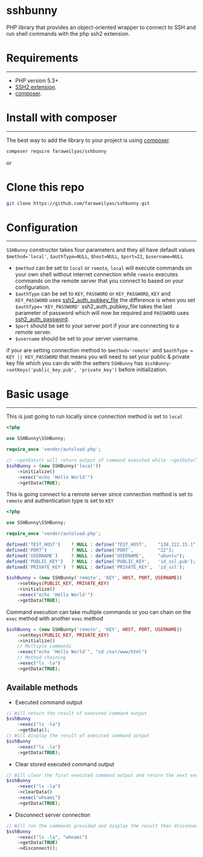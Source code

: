 # sshbunny
PHP library that provides an object-oriented wrapper to connect to SSH and run shell commands with the php ssh2 extension.

# Requirements
------------

- PHP version 5.3+
- [SSH2 extension](http://www.php.net/manual/en/book.ssh2.php).
- [composer](http://getcomposer.org).

# Install with composer
------------

The best way to add the library to your project is using [composer](http://getcomposer.org).
```bash
composer require faraweilyas/sshbunny
```
or

# Clone this repo

```bash
git clone https://github.com/faraweilyas/sshbunny.git
```

# Configuration
-------------

`SSHBunny` constructor takes four parameters and they all have default values `$method='local'`, `$authType=NULL`, `$host=NULL`, `$port=22`, `$username=NULL`

 - `$method` can be set to `local` or `remote`, `local` will execute commands on your own shell without internet connection while `remote` executes commands on the remote server that you connect to based on your configuration.
 - `$authType` can be set to `KEY`, `PASSWORD` or `KEY_PASSWORD`, `KEY` and `KEY_PASSWORD` uses [ssh2_auth_pubkey_file](http://php.net/manual/en/function.ssh2-auth-pubkey-file.php) the difference is when you set `$authType='KEY_PASSWORD'` ssh2_auth_pubkey_file takes the last parameter of password which will now be required and `PASSWORD` uses [ssh2_auth_password](http://php.net/manual/en/function.ssh2-auth-password.php).
 - `$port` should be set to your server port if your are connecting to a remote server.
 - `$username` should be set to your server username.

if your are setting connection method to `$method='remote'` and `$authType = KEY || KEY_PASSWORD` that means you will need to set your public & private key file which you can do with the setters `SSHBunny` has `$sshBunny->setKeys('public_key.pub', 'private_key')` before initialization.

# Basic usage
-------------
This is just going to run locally since connection method is set to `local`
```php
<?php

use SSHBunny\SSHBunny;

require_once 'vendor/autoload.php';

// ->getData() will return output of command executed while ->getData(TRUE) will dispay the output
$sshBunny = (new SSHBunny('local'))
    ->initialize()
    ->exec("echo 'Hello World'")
    ->getData(TRUE);
```

This is going connect to a remote server since connection method is set to `remote` and authentication type is set to `KEY`
```php
<?php

use SSHBunny\SSHBunny;

require_once 'vendor/autoload.php';

defined('TEST_HOST')    ? NULL : define('TEST_HOST',    "138.222.15.1");
defined('PORT')         ? NULL : define('PORT',         "22");
defined('USERNAME')     ? NULL : define('USERNAME',     "ubuntu");
defined('PUBLIC_KEY')   ? NULL : define('PUBLIC_KEY',   'id_ssl.pub');
defined('PRIVATE_KEY')  ? NULL : define('PRIVATE_KEY',  'id_ssl');

$sshBunny = (new SSHBunny('remote', 'KEY', HOST, PORT, USERNAME))
    ->setKeys(PUBLIC_KEY, PRIVATE_KEY)
    ->initialize()
    ->exec("echo 'Hello World'")
    ->getData(TRUE);
```

Command execution can take multiple commands or you can chain on the `exec` method with another `exec` method
```php
$sshBunny = (new SSHBunny('remote', 'KEY', HOST, PORT, USERNAME))
    ->setKeys(PUBLIC_KEY, PRIVATE_KEY)
    ->initialize()
    // Multiple commands
    ->exec("echo 'Hello World'", "cd /var/www/html")
    // Method chaining
    ->exec("ls -la")
    ->getData(TRUE);
```

## Available methods

- Executed command output
```php
// Will return the result of executed command output
$sshBunny
    ->exec("ls -la")
    ->getData();
// Will display the result of executed command output
$sshBunny
    ->exec("ls -la")
    ->getData(TRUE);
```

- Clear stored executed command output
```php
// Will clear the first executed command output and return the next executed command output
$sshBunny
    ->exec("ls -la")
    ->clearData()
    ->exec("whoami")
    ->getData(TRUE);
```

- Disconnect server connection
```php
// Will run the commands provided and display the result then disconnect from the server
$sshBunny
    ->exec("ls -la", "whoami")
    ->getData(TRUE)
    ->disconnect();
```
